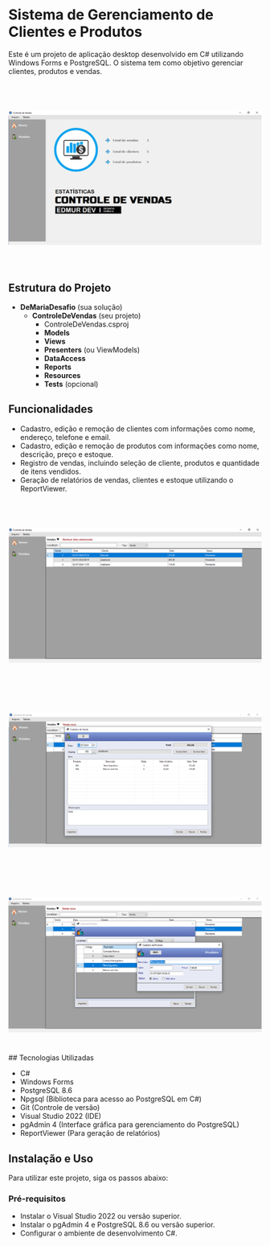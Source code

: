# Sistema de Gerenciamento de Clientes e Produtos

Este é um projeto de aplicação desktop desenvolvido em C# utilizando Windows Forms e PostgreSQL. O sistema tem como objetivo gerenciar clientes, produtos e vendas.

<br>
<h1 align="center">
    <img src="./DeMariaDesafio/foto01Tela.png">
</h1>
<br>

## Estrutura do Projeto

- **DeMariaDesafio** (sua solução)
  - **ControleDeVendas** (seu projeto)
    - ControleDeVendas.csproj
    - **Models**
    - **Views**
    - **Presenters** (ou ViewModels)
    - **DataAccess**
    - **Reports**
    - **Resources**
    - **Tests** (opcional)

## Funcionalidades

- Cadastro, edição e remoção de clientes com informações como nome, endereço, telefone e email.
- Cadastro, edição e remoção de produtos com informações como nome, descrição, preço e estoque.
- Registro de vendas, incluindo seleção de cliente, produtos e quantidade de itens vendidos.
- Geração de relatórios de vendas, clientes e estoque utilizando o ReportViewer.

<br>
<h1 align="center">
    <img src="./DeMariaDesafio/foto02Tela.png">
</h1>
<br>
<br>
<h1 align="center">
    <img src="./DeMariaDesafio/foto03Tela.png">
</h1>
<br>
<br>
<h1 align="center">
    <img src="./DeMariaDesafio/foto04Tela.png">
</h1>
<br>
## Tecnologias Utilizadas

- C#
- Windows Forms
- PostgreSQL 8.6
- Npgsql (Biblioteca para acesso ao PostgreSQL em C#)
- Git (Controle de versão)
- Visual Studio 2022 (IDE)
- pgAdmin 4 (Interface gráfica para gerenciamento do PostgreSQL)
- ReportViewer (Para geração de relatórios)

## Instalação e Uso

Para utilizar este projeto, siga os passos abaixo:

### Pré-requisitos

- Instalar o Visual Studio 2022 ou versão superior.
- Instalar o pgAdmin 4 e PostgreSQL 8.6 ou versão superior.
- Configurar o ambiente de desenvolvimento C#.
